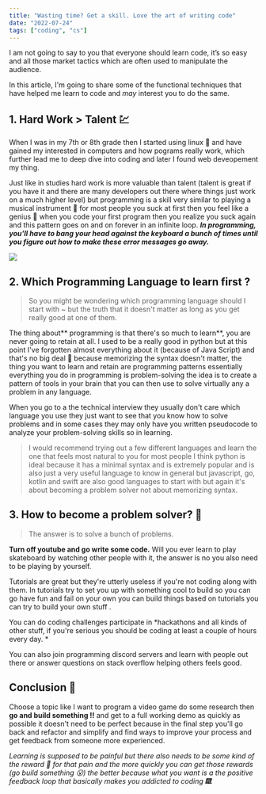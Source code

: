 ```yaml
---
title: "Wasting time? Get a skill. Love the art of writing code"
date: "2022-07-24"
tags: ["coding", "cs"]
---
```


I am not going to say to you that everyone should learn code, it’s so easy and all those market tactics which are often used to manipulate the audience.

In this article, I'm going to share some of the functional techniques that have helped me learn to code and _may_ interest you to do the same.

## 1. Hard Work > Talent 💹

When I was in my 7th or 8th grade then I started using linux 👾 and have gained my interested in computers and how pograms really work, which further lead me to deep dive into coding and later I found web deveopement my thing.

Just like in studies hard work is more valuable than talent (talent is great if you have it and there are many developers out there where things just work on a much higher level) but programming is a skill very similar to playing a musical instrument 🎵 for most people you suck at first then you feel like a genius 🧠 when you code your first program then you realize you suck again and this pattern goes on and on forever in an infinite loop. **_In programming, you'll have to bang your head against the keyboard a bunch of times until you figure out how to make these error messages go away._**

![](https://i.imgur.com/ylfe6gJ.png)


## 2. Which Programming Language to learn first ?

> So you might be wondering which programming language should I start with ~ but the truth that it doesn't matter as long as you get really good at one of them.

The thing about** programming is that there's so much to learn**, you are never going to retain at all. I used to be a really good in python but at this point I've forgotten almost everything about it (because of Java Script) and that's no big deal 🥠 because memorizing the syntax doesn't matter, the thing you want to learn and retain are programming patterns essentially everything you do in programming is problem-solving the idea is to create a pattern of tools in your brain that you can then use to solve virtually any a problem in any language.

When you go to a the technical interview they usually don't care which language you use they just want to see that you know how to solve problems and in some cases they may only have you written pseudocode to analyze your problem-solving skills so in learning.

> I would recommend trying out a few different languages and learn the one that feels most natural to you for most people I think python is ideal because it has a minimal syntax and is extremely popular and is also just a very useful language to know in general but javascript, go, kotlin and swift are also good languages to start with but again it's about becoming a problem solver not about memorizing syntax.

## 3. How to become a problem solver? 🧠

> The answer is to solve a bunch of problems.

**Turn off youtube and go write some code.** Will you ever learn to play skateboard by watching other people with it, the answer is no you also need to be playing by yourself.

Tutorials are great but they're utterly useless if you're not coding along with them. In tutorials try to set you up with something cool to build so you can go have fun and fail on your own you can build things based on tutorials you can try to build your own stuff .

You can do coding challenges participate in *hackathons and all kinds of other stuff, if you're serious you should be coding at least a couple of hours every day. *

You can also join programming discord servers and learn with people out there or answer questions on stack overflow helping others feels good.

## Conclusion 🌳

Choose a topic like I want to program a video game do some research then **go and build something ‼** and get to a full working demo as quickly as possible it doesn't need to be perfect because in the final step you'll go back and refactor and simplify and find ways to improve your process and get feedback from someone more experienced.

_Learning is supposed to be painful but there also needs to be some kind of the reward 🍫 for that pain and the more quickly you can get those rewards (go build something 😮) the better because what you want is a the positive feedback loop that basically makes you addicted to coding 🎆._

